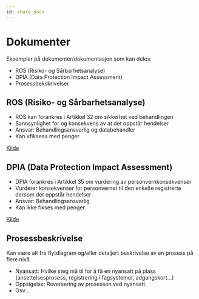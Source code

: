 ```yaml
---
id: share_docs
---
```


# Dokumenter

Eksempler på dokumenter/dokumentasjon som kan deles:
- ROS (Risiko- og Sårbarhetsanalyse)
- DPIA (Data Protection Impact Assessment)
- Prosessbekskrivelser


## ROS (Risiko- og Sårbarhetsanalyse)

- ROS kan forankres i Artikkel 32 om sikkerhet ved behandlingen
- Sannsynlighet for og konsekvens av at det oppstår hendelser
- Ansvar: Behandlingsansvarlig og databehandler
- Kan «fikses» med penger

[Kilde](https://www.ehelseagder.no/wp-content/uploads/2019/04/DPIA-webinar-08.04.19.pdf)


## DPIA (Data Protection Impact Assessment)

- DPIA forankres i Artikkel 35 om vurdering av personvernkonsekvenser
- Vurderer konsekvenser for personvernet til den enkelte registrerte dersom det oppstår hendelser
- Ansvar: Behandlingsansvarlig
- Kan ikke fikses med penger

[Kilde](https://www.ehelseagder.no/wp-content/uploads/2019/04/DPIA-webinar-08.04.19.pdf)


## Prosessbeskrivelse

Kan være alt fra flytdiagram og/eller detaljert beskrivelse av en prosess på flere nivå.
- Nyansatt: Hvilke steg må til for å få en nyansatt på plass (ansettelsesprosess, registrering i fagsystemer, adgangskort...)
- Oppsigelse: Reversering av prosessen ved nyansatt.
- Osv...
